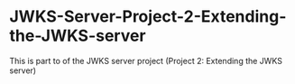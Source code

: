 # JWKS-Server-Project-2-Extending-the-JWKS-server
This is part to of the JWKS server project (Project 2: Extending the JWKS server)
